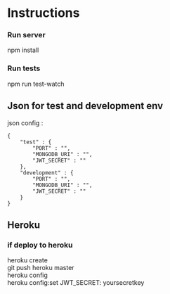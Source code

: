 # Instructions

### Run server
npm install

### Run tests
npm run test-watch

## Json for test and development env
json config :
```
{
    "test" : {
        "PORT" : "",
        "MONGODB_URI" : "",
        "JWT_SECRET" : ""
    },
    "development" : {
        "PORT" : "",
        "MONGODB_URI" : "",
        "JWT_SECRET" : ""
    }
}
```
## Heroku

### if deploy to heroku

heroku create <br />
git push heroku master <br />
heroku config <br />
heroku config:set JWT_SECRET: yoursecretkey
